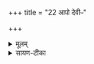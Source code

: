 +++
title = "22 आपो देवीᳶ"

+++


<details><summary>मूलम्</summary>

आपो॑ देवी॒ᳶ प्रति॑ गृह्णीत॒ भस्मै॒तथ्स्यो॒ने कृ॑णुध्वꣳ सुर॒भावु॑ लो॒के ।  
तस्मै॑ नमन्ता॒ञ्जन॑यस्सु॒पत्नी᳚र्मा॒तेव॑ पु॒त्रम्बि॑भृ॒ता स्वे॑नम् ।
</details>

<details><summary>सायण-टीका</summary>

हे आपो देवीर्देव्यो भस्मोख्याग्नेरुपरि संचितं भस्म प्रतिगृह्णीत।   एतदेवाभिप्रेत्य सूत्रकारेणोक्तम्—‘ यद्युखां भस्माभिनिषीददुख्यप्रादायो-दकान्तं गत्वा” इति।   एतत्प्रतिगृहीतं भस्म स्योने सुखकरे सुरभावु सुगन्धयुक्त एव लोके स्थाने कृणुध्वं स्थापयत।   शोभन पतिर्वरुणो यासां ताः सुपत्न्यः।   आपो वरुणस्य पत्नय आसन्नित्यन्यत्र श्रूयते।   जनयोऽग्नेर्जनन्य आपः।   वाडववैद्युतरूपमग्निं प्रत्यपां जनयितृत्वम्।   ईदृश्य आपस्तस्मा अग्नये नमन्तां प्रह्वी भवन्तु, तमाग्निं पालयितुं वश्याः सावधाना भवन्त्वि-त्यर्थः ।   हे आपे माता पुत्रं पोषयति यद्वत्तद्वदेनमग्निं सुष्ठु बिभृत पोषयत दीपयत।
</details>